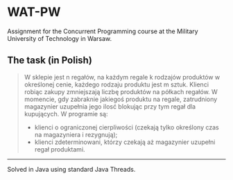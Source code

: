 # WAT-PW

Assignment for the Concurrent Programming course at the Military University of Technology in Warsaw.

## The task (in Polish)

> W sklepie jest n regałów, na każdym regale k rodzajów produktów w określonej cenie, każdego rodzaju produktu jest m sztuk.
> Klienci robiąc zakupy zmniejszają liczbę produktów na półkach regałów.
> W momencie, gdy zabraknie jakiegoś produktu na regale, zatrudniony magazynier uzupełnia jego ilosć blokując przy tym regał dla kupujących.
> W programie są:
> + klienci o ograniczonej cierpliwości (czekają tylko określony czas na magazyniera i rezygnują);
> + klienci zdeterminowani, którzy czekają aż magazynier uzupełni regał produktami.

***

Solved in Java using standard Java Threads.
